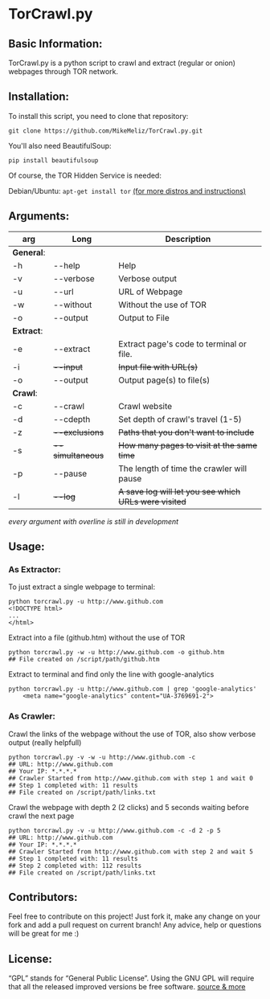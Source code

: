 <!--
  Title: TorCrawl.py
  Description: a python script to crawl and extract (regular or onion) webpages through TOR network. 
  Author: MikeMeliz
  -->
  
# TorCrawl.py

## Basic Information:
TorCrawl.py is a python script to crawl and extract (regular or onion) webpages through TOR network. 

## Installation:
To install this script, you need to clone that repository:

`git clone https://github.com/MikeMeliz/TorCrawl.py.git`

You'll also need BeautifulSoup:

`pip install beautifulsoup`

Of course, the TOR Hidden Service is needed:

Debian/Ubuntu: `apt-get install tor`
[(for more distros and instructions)](https://www.torproject.org/docs/)

## Arguments:
arg | Long | Description
----|------|------------
**General**: | |
-h  |--help| Help
-v  |--verbose| Verbose output 
-u  |--url | URL of Webpage
-w  |--without| Without the use of TOR
-o  |--output| Output to File
**Extract**: | | 
-e  |--extract| Extract page's code to terminal or file. 
-i  |~~--input~~| ~~Input file with URL(s)~~
-o  |--output| Output page(s) to file(s)
**Crawl**: | |
-c  |--crawl| Crawl website
-d  |--cdepth| Set depth of crawl's travel (1-5)
-z  |~~--exclusions~~| ~~Paths that you don't want to include~~
-s  |~~--simultaneous~~| ~~How many pages to visit at the same time~~
-p  |--pause| The length of time the crawler will pause
-l  |~~--log~~| ~~A save log will let you see which URLs were visited~~
*every argument with overline is still in development*

## Usage:

### As Extractor:
To just extract a single webpage to terminal:

```
python torcrawl.py -u http://www.github.com
<!DOCTYPE html>
...
</html>
```

Extract into a file (github.htm) without the use of TOR

```
python torcrawl.py -w -u http://www.github.com -o github.htm
## File created on /script/path/github.htm
```

Extract to terminal and find only the line with google-analytics

```
python torcrawl.py -u http://www.github.com | grep 'google-analytics'
    <meta name="google-analytics" content="UA-3769691-2">
```

### As Crawler:
Crawl the links of the webpage without the use of TOR,
also show verbose output (really helpfull)

```
python torcrawl.py -v -w -u http://www.github.com -c
## URL: http://www.github.com
## Your IP: *.*.*.*
## Crawler Started from http://www.github.com with step 1 and wait 0
## Step 1 completed with: 11 results
## File created on /script/path/links.txt
```

Crawl the webpage with depth 2 (2 clicks) and 5 seconds waiting before crawl the next page

```
python torcrawl.py -v -u http://www.github.com -c -d 2 -p 5
## URL: http://www.github.com
## Your IP: *.*.*.*
## Crawler Started from http://www.github.com with step 2 and wait 5
## Step 1 completed with: 11 results
## Step 2 completed with: 112 results
## File created on /script/path/links.txt
```

## Contributors:
Feel free to contribute on this project! Just fork it, make any change on your fork and add a pull request on current branch! Any advice, help or questions will be great for me :)

## License:
“GPL” stands for “General Public License”. Using the GNU GPL will require that all the released improved versions be free software. [source & more](https://www.gnu.org/licenses/gpl-faq.html)
